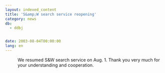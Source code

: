 ```yaml
---
layout: indexed_content
title: 'S&amp;W search service reopening'
category: news
db:
  - ddbj


date: 2003-08-04T00:00:00
lang: en
---
```


<dd>We resumed S&amp;W search service on Aug. 1. Thank you very much for your understanding and cooperation.</dd>
